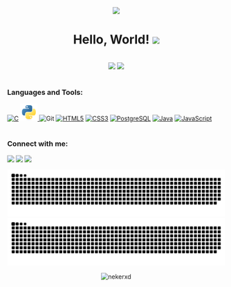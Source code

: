 <div id="header" align="center">
  <img src="https://i.imgur.com/ATEHSYp.gif" width="130"/>
</div>

<h1 align="center">
  Hello, World!
  <img src="https://media.giphy.com/media/hvRJCLFzcasrR4ia7z/giphy.gif" width="30px"/>
</h1>

<div align="center"><br>
  <a href="https://github.com/nekerxd"><img width="60%" src="https://github-readme-stats.vercel.app/api?username=Nekerxd&show_icons=true&cache_seconds=0&theme=transparent&hide_border=true&include_all_commits=true&count_private=true"/></a>
  <a href="https://github.com/nekerxd"><img width="38.25%" src="https://github-readme-stats.vercel.app/api/top-langs/?username=Nekerxd&cache_seconds=0&layout=compact&hide_border=true&langs_count=7&theme=transparent"/></a>
</div>
  

<div align="left" style="display: inline_block"><br>
  <h3 align="left">Languages and Tools:</h3>
  <a href="https://github.com/Nekerxd/C" target="_blank"><img src="https://cdn.jsdelivr.net/gh/devicons/devicon/icons/c/c-original.svg" alt="C" width="40" height="40"/></a>
  <a href="https://github.com/Nekerxd/Jornada-Python" target="_blank"> <img src="https://raw.githubusercontent.com/devicons/devicon/master/icons/python/python-original.svg" alt="Python" width="40" height="40"/> </a>
  <img href="https://github.com/Nekerxd/SaveU/" target="_blank" src="https://cdn.jsdelivr.net/gh/devicons/devicon/icons/git/git-original.svg" alt="Git" width="40" height="40"/>
  <a href="https://github.com/Nekerxd/Projeto-Flex-Turismos" target="_blank"><img src="https://cdn.jsdelivr.net/gh/devicons/devicon/icons/html5/html5-original.svg" alt="HTML5" width="40" height="40"/></a>
  <a href="https://github.com/Nekerxd/SaveU/" target="_blank"><img src="https://cdn.jsdelivr.net/gh/devicons/devicon/icons/css3/css3-original.svg" alt="CSS3" width="40" height="40"/></a> 
  <a href="https://github.com/Nekerxd" target="_blank"><img src="https://cdn.jsdelivr.net/gh/devicons/devicon/icons/postgresql/postgresql-original.svg" alt="PostgreSQL" width="40" height="40"/></a>
  <a href="https://github.com/Nekerxd" target="_blank"><img src="https://cdn.jsdelivr.net/gh/devicons/devicon/icons/java/java-original.svg" alt="Java" width="40" height="40"/></a>
  <a href="https://github.com/Nekerxd/JavaScript" target="_blank"> <img src="https://cdn.jsdelivr.net/gh/devicons/devicon/icons/javascript/javascript-original.svg" alt="JavaScript" width="40" height="40"/> </a> 
</div>

<div align="left"><br>
  <h3 align="left">Connect with me:</h3>
  <a href="https://www.linkedin.com/in/matheus-fcarvalho/" target="_blank"><img src="https://img.shields.io/badge/-LinkedIn-%230077B5?style=for-the-badge&logo=linkedin&logoColor=white" target="_blank"></a> 
  <a href="https://instagram.com/matheus_fcarvalho" target="_blank"><img src="https://img.shields.io/badge/-Instagram-%23E4405F?style=for-the-badge&logo=instagram&logoColor=white" target="_blank"></a>
  <a href = "mailto:matheus.carvalho37@fatec.sp.gov.br"><img src="https://img.shields.io/badge/Microsoft_Outlook-0078D4?style=for-the-badge&logo=microsoft-outlook&logoColor=white" target="_blank"></a>
  
  ![Snake animation Dark Mode](https://raw.githubusercontent.com/nekerxd/nekerxd/output/github-contribution-grid-snake-dark.svg#gh-dark-mode-only)
  ![Snake animation Light Mode](https://raw.githubusercontent.com/nekerxd/nekerxd/output/github-contribution-grid-snake.svg#gh-light-mode-only)
</div>

<p align="center"><img  height="25" src="https://komarev.com/ghpvc/?username=nekerxd&label=Profile%20Views&color=0165f1&style=flat" alt="nekerxd"/></p>
